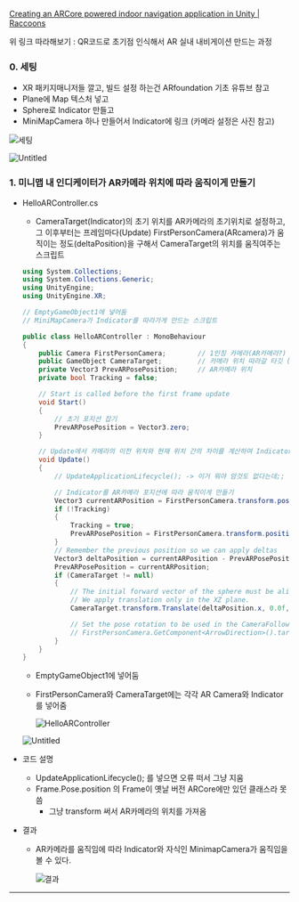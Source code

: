 [Creating an ARCore powered indoor navigation application in Unity | Raccoons](https://blog.raccoons.be/arcore-powered-indoor-navigation-unity)

위 링크 따라해보기 : QR코드로 초기점 인식해서 AR 실내 내비게이션 만드는 과정

### 0. 세팅

- XR 패키지매니저들 깔고, 빌드 설정 하는건 ARfoundation 기초 유튜브 참고
- Plane에 Map 텍스처 넣고
- Sphere로 Indicator 만들고
- MiniMapCamera 하나 만들어서 Indicator에 링크 (카메라 설정은 사진 참고)

![세팅](README.assets/Untitled-16486425647314.png) 

![Untitled](https://s3-us-west-2.amazonaws.com/secure.notion-static.com/ed4797bf-1995-4563-bb64-beae1eb6db78/Untitled.png)

### 1. 미니맵 내 인디케이터가 AR카메라 위치에 따라 움직이게 만들기

- HelloARController.cs

  - CameraTarget(Indicator)의 초기 위치를 AR카메라의 초기위치로 설정하고, 그 이후부터는 프레임마다(Update) FirstPersonCamera(ARcamera)가 움직이는 정도(deltaPosition)을 구해서 CameraTarget의 위치를 움직여주는 스크립트

  ```csharp
  using System.Collections;
  using System.Collections.Generic;
  using UnityEngine;
  using UnityEngine.XR;
  
  // EmptyGameObject1에 넣어둠
  // MiniMapCamera가 Indicator를 따라가게 만드는 스크립트
  
  public class HelloARController : MonoBehaviour
  {
      public Camera FirstPersonCamera;        // 1인칭 카메라(AR카메라?)
      public GameObject CameraTarget;         // 카메라 위치 따라갈 타깃 (Indicator)
      private Vector3 PrevARPosePosition;     // AR카메라 위치
      private bool Tracking = false;
  
      // Start is called before the first frame update
      void Start()
      {
          // 초기 포지션 잡기
          PrevARPosePosition = Vector3.zero;
      }
  
      // Update에서 카메라의 이전 위치와 현재 위치 간의 차이를 계산하여 Indicator 위치를 업데이트 하는 데에 사용
      void Update()
      {
          // UpdateApplicationLifecycle(); -> 이거 뭐야 암것도 없다는데;;
  
          // Indicator를 AR카메라 포지션에 따라 움직이게 만들기
          Vector3 currentARPosition = FirstPersonCamera.transform.position;     // --------------Frame.Pose.position 해야되는데 Frame이라는게 없음
          if (!Tracking)
          {
              Tracking = true;
              PrevARPosePosition = FirstPersonCamera.transform.position;      // --------------Frame.Pose.position 해야되는데 Frame이라는게 없음
          }
          // Remember the previous position so we can apply deltas
          Vector3 deltaPosition = currentARPosition - PrevARPosePosition;
          PrevARPosePosition = currentARPosition;
          if (CameraTarget != null)
          {
              // The initial forward vector of the sphere must be aligned with the initial camera direction in the XZ plane.
              // We apply translation only in the XZ plane.
              CameraTarget.transform.Translate(deltaPosition.x, 0.0f, deltaPosition.z);
  
              // Set the pose rotation to be used in the CameraFollow script : 화살표 방향
              // FirstPersonCamera.GetComponent<ArrowDirection>().targetRot = FirstPersonCamera.transform.rotation;
          }
      }
  }
  ```

  - EmptyGameObject1에 넣어둠

  - FirstPersonCamera와 CameraTarget에는 각각 AR Camera와 Indicator를 넣어줌

    ![HelloARController](README.assets/Untitled2.png) 

  ![Untitled](https://s3-us-west-2.amazonaws.com/secure.notion-static.com/2ca0f1d7-d940-4442-b6c7-5c1d687f1d47/Untitled.png)

- 코드 설명

  - UpdateApplicationLifecycle(); 를 넣으면 오류 떠서 그냥 지움
  - Frame.Pose.position 의 Frame이 옛날 버전 ARCore에만 있던 클래스라 못씀
    - 그냥 transform 써서 AR카메라의 위치를 가져옴

- 결과

  - AR카메라를 움직임에 따라 Indicator와 자식인 MinimapCamera가 움직임을 볼 수 있다.

    ![결과](file:///D:/%E3%85%8E_%EC%97%B0%EA%B5%AC%EC%8B%A4/VR%ED%94%84%EB%A1%9C%EC%A0%9D%ED%8A%B8/Hnet.com-image.gif)

    



---



